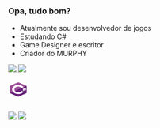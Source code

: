 ### Opa, tudo bom?

- Atualmente sou desenvolvedor de jogos
- Estudando C#
- Game Designer e escritor
- Criador do MURPHY

<div style="align: center; display: flex">
  <a href="https://github.com/rammosdev">
  <img height="155em" src="https://github-readme-stats.vercel.app/api?username=rammosdev&show_icons=true&theme=dracula&include_all_commits=true&count_private=true"/>
  <img height="155em" src="https://github-readme-stats.vercel.app/api/top-langs/?username=rammosdev&layout=compact&langs_count=7&theme=dracula"/>
</div>
  <div style="display: inline_block"><br>
    <img align="center" alt="Rafa-Csharp" height="30" width="40" src="https://raw.githubusercontent.com/devicons/devicon/master/icons/csharp/csharp-original.svg">
    
##
    
<div>
  <a href = "mailto:rammosdev@gmail.com"><img src="https://img.shields.io/badge/-Gmail-%23333?style=for-the-badge&logo=gmail&logoColor=white" target="_blank"></a>
  <a href="https://twitter.com/rammosdev" target="_blank"><img src="https://img.shields.io/badge/Twitter-1DA1F2?style=for-the-badge&logo=twitter&logoColor=white" target="_blank"></a>
    </div>
    
